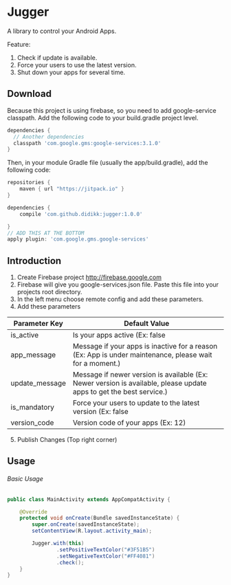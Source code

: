 Jugger
=======

A library to control your Android Apps.

Feature:
1. Check if update is available.
2. Force your users to use the latest version.
3. Shut down your apps for several time.


Download
--------

Because this project is using firebase, so you need to add google-service classpath. Add the following code to your build.gradle project level.
```groovy
dependencies {
  // Another dependencies
  classpath 'com.google.gms:google-services:3.1.0'
}
```
Then, in your module Gradle file (usually the app/build.gradle), add the following code:
```groovy
repositories {
    maven { url "https://jitpack.io" }
}

dependencies {
    compile 'com.github.didikk:jugger:1.0.0'

}
// ADD THIS AT THE BOTTOM
apply plugin: 'com.google.gms.google-services'
```


Introduction
--------

1. Create Firebase project http://firebase.google.com 
2. Firebase will give you google-services.json file. Paste this file into your projects root directory.
3. In the left menu choose remote config and add these parameters.
4. Add these parameters

| Parameter Key  | Default Value |
| ------------- | ------------- |
| is_active  | Is your apps active (Ex: false|true)  |
| app_message  | Message if your apps is inactive for a reason (Ex: App is under maintenance, please wait for a moment.)  |
| update_message  | Message if newer version is available (Ex: Newer version is available, please update apps to get the best service.)  |
| is_mandatory  | Force your users to update to the latest version (Ex: false|true)  |
| version_code  | Version code of your apps (Ex: 12)  |

5. Publish Changes (Top right corner)

Usage
--------

###### Basic Usage

```java
public class MainActivity extends AppCompatActivity {

    @Override
    protected void onCreate(Bundle savedInstanceState) {
        super.onCreate(savedInstanceState);
        setContentView(R.layout.activity_main);

        Jugger.with(this)
                .setPositiveTextColor("#3F51B5")
                .setNegativeTextColor("#FF4081")
                .check();
    }
}
```

